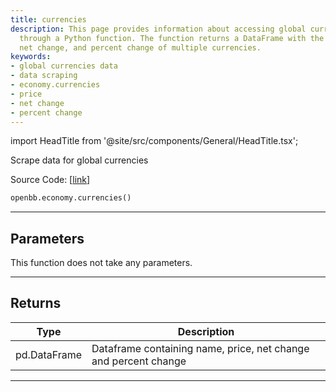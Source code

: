 ```yaml
---
title: currencies
description: This page provides information about accessing global currencies data
  through a Python function. The function returns a DataFrame with the name, price,
  net change, and percent change of multiple currencies.
keywords:
- global currencies data
- data scraping
- economy.currencies
- price
- net change
- percent change
---
```


import HeadTitle from '@site/src/components/General/HeadTitle.tsx';

<HeadTitle title="economy.currencies - Reference | OpenBB SDK Docs" />

Scrape data for global currencies

Source Code: [[link](https://github.com/OpenBB-finance/OpenBB/tree/main/openbb_terminal/economy/wsj_model.py#L242)]

```python
openbb.economy.currencies()
```

---

## Parameters

This function does not take any parameters.

---

## Returns

| Type | Description |
| ---- | ----------- |
| pd.DataFrame | Dataframe containing name, price, net change and percent change |
---

